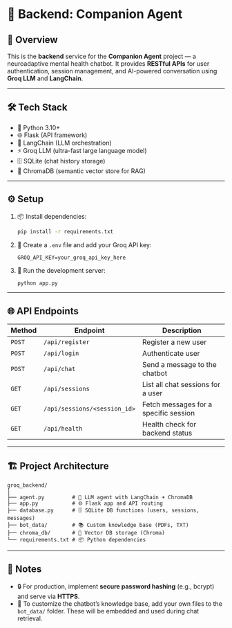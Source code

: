 # 🧠 Backend: Companion Agent

## 📘 Overview

This is the **backend** service for the **Companion Agent** project — a neuroadaptive mental health chatbot. It provides **RESTful APIs** for user authentication, session management, and AI-powered conversation using **Groq LLM** and **LangChain**.

---

## 🛠️ Tech Stack

* 🐍 Python 3.10+
* 🌐 Flask (API framework)
* 🧩 LangChain (LLM orchestration)
* ⚡ Groq LLM (ultra-fast large language model)
* 🗄️ SQLite (chat history storage)
* 🧠 ChromaDB (semantic vector store for RAG)

---

## ⚙️ Setup

1. 📦 Install dependencies:

   ```bash
   pip install -r requirements.txt
   ```

2. 🔐 Create a `.env` file and add your Groq API key:

   ```env
   GROQ_API_KEY=your_groq_api_key_here
   ```

3. 🚀 Run the development server:

   ```bash
   python app.py
   ```

---

## 🌐 API Endpoints

| Method | Endpoint                     | Description                           |
| ------ | ---------------------------- | ------------------------------------- |
| `POST` | `/api/register`              | Register a new user                   |
| `POST` | `/api/login`                 | Authenticate user                     |
| `POST` | `/api/chat`                  | Send a message to the chatbot         |
| `GET`  | `/api/sessions`              | List all chat sessions for a user     |
| `GET`  | `/api/sessions/<session_id>` | Fetch messages for a specific session |
| `GET`  | `/api/health`                | Health check for backend status       |

---

## 🏗️ Project Architecture

```
groq_backend/
│
├── agent.py         # 🤖 LLM agent with LangChain + ChromaDB
├── app.py           # 🌐 Flask app and API routing
├── database.py      # 🗄️ SQLite DB functions (users, sessions, messages)
├── bot_data/        # 📚 Custom knowledge base (PDFs, TXT)
├── chroma_db/       # 🧠 Vector DB storage (Chroma)
└── requirements.txt # 📦 Python dependencies
```

---

## 📝 Notes

* 🔒 For production, implement **secure password hashing** (e.g., bcrypt) and serve via **HTTPS**.
* 📂 To customize the chatbot’s knowledge base, add your own files to the `bot_data/` folder. These will be embedded and used during chat retrieval.
